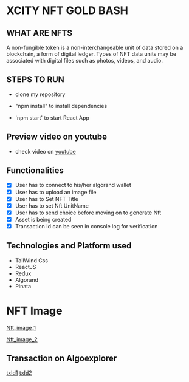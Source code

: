 # XCITY NFT GOLD BASH

## WHAT ARE NFTS

A non-fungible token is a non-interchangeable unit of data stored on a blockchain, a form of digital ledger. Types of NFT data units may be associated with digital files such as photos, videos, and audio.

## STEPS TO RUN

- clone my repository

- "npm install" to install dependencies

- 'npm start' to start React App

## Preview video on youtube

- check video on [youtube](https://youtu.be/CE1rVyilVJo)

## Functionalities

- [x] User has to connect to his/her algorand wallet
- [x] User has to upload an image file
- [x] User has to Set NFT Title
- [x] User has to set Nft UnitName
- [x] User has to send choice before moving on to generate Nft
- [x] Asset is being created
- [x] Transaction Id can be seen in console log for verification

## Technologies and Platform used

- TailWind Css
- ReactJS
- Redux
- Algorand
- Pinata

# NFT Image

[Nft_image_1](https://gateway.pinata.cloud/ipfs/QmY7k3vWhvLvzbiHurmmcM5gGb7SANxMfGzwLKGhJ9iQUo/4.png)

[Nft_image_2](https://gateway.pinata.cloud/ipfs/QmTWkR64i5WXRUtd76cMGi79GXcNyyCBKrMHHTSZbVKEGi?preview=1)

## Transaction on Algoexplorer

[txId1](https://testnet.algoexplorer.io/tx/PX3SUW4IMUA6PQI7K5ZW6V5RHIXZGWJ74CRG56UAVGFBGFH45NBA)
[txId2](https://testnet.algoexplorer.io/tx/O2UVQIAPCK5NUJPAATEXQGDYYYUC375EDOFC2YW6QFEIQGKT3ZCQ)
